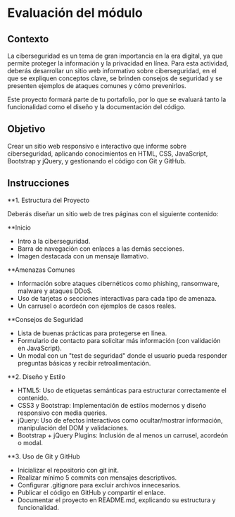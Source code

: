 # Evaluación del módulo

## Contexto

La ciberseguridad es un tema de gran importancia en la era digital, ya que permite proteger la información y la privacidad en línea. Para esta actividad, deberás desarrollar un sitio web informativo sobre ciberseguridad, en el que se expliquen conceptos clave, se brinden consejos de seguridad y se presenten ejemplos de ataques comunes y cómo prevenirlos.

Este proyecto formará parte de tu portafolio, por lo que se evaluará tanto la funcionalidad como el diseño y la documentación del código.


## Objetivo

Crear un sitio web responsivo e interactivo que informe sobre ciberseguridad, aplicando conocimientos en HTML, CSS, JavaScript, Bootstrap y jQuery, y gestionando el código con Git y GitHub.


## Instrucciones

**1. Estructura del Proyecto

Deberás diseñar un sitio web de tres páginas con el siguiente contenido:

**Inicio

- Intro a la ciberseguridad.
- Barra de navegación con enlaces a las demás secciones.
- Imagen destacada con un mensaje llamativo.

**Amenazas Comunes

- Información sobre ataques cibernéticos como phishing, ransomware, malware y ataques DDoS.
- Uso de tarjetas o secciones interactivas para cada tipo de amenaza.
- Un carrusel o acordeón con ejemplos de casos reales.

**Consejos de Seguridad

- Lista de buenas prácticas para protegerse en línea.
- Formulario de contacto para solicitar más información (con validación en JavaScript).
- Un modal con un "test de seguridad" donde el usuario pueda responder preguntas básicas y recibir retroalimentación.

**2. Diseño y Estilo

- HTML5: Uso de etiquetas semánticas para estructurar correctamente el contenido.
- CSS3 y Bootstrap: Implementación de estilos modernos y diseño responsivo con media queries.
- jQuery: Uso de efectos interactivos como ocultar/mostrar información, manipulación del DOM y validaciones.
- Bootstrap + jQuery Plugins: Inclusión de al menos un carrusel, acordeón o modal.

**3. Uso de Git y GitHub

- Inicializar el repositorio con git init.
- Realizar mínimo 5 commits con mensajes descriptivos.
- Configurar .gitignore para excluir archivos innecesarios.
- Publicar el código en GitHub y compartir el enlace.
- Documentar el proyecto en README.md, explicando su estructura y funcionalidad.
